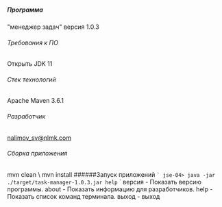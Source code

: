 ##### Программа
"менеджер задач" версия 1.0.3
###### Требования к ПО
Открыть JDK 11
###### Стек технологий
Apache Maven 3.6.1
###### Разработчик
nalimov_sv@nlmk.com
###### Сборка приложения
mvn clean \ mvn install
######Запуск приложений
`` `
jse-04> java -jar ./target/task-manager-1.0.3.jar help
`` `
версия - Показать версию программы.
about - Показать информацию для разработчиков.
help - Показать список команд терминала.
выход - выход